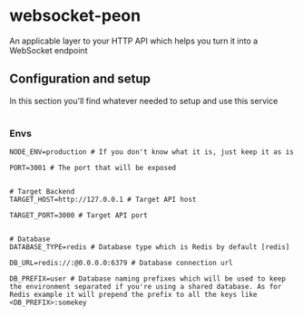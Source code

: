 # websocket-peon
An applicable layer to your HTTP API which helps you turn it into a WebSocket endpoint


## Configuration and setup
In this section you'll find whatever needed to setup and use this service
#
### Envs
```
NODE_ENV=production # If you don't know what it is, just keep it as is

PORT=3001 # The port that will be exposed


# Target Backend
TARGET_HOST=http://127.0.0.1 # Target API host

TARGET_PORT=3000 # Target API port


# Database
DATABASE_TYPE=redis # Database type which is Redis by default [redis]

DB_URL=redis://:@0.0.0.0:6379 # Database connection url

DB_PREFIX=user # Database naming prefixes which will be used to keep the environment separated if you're using a shared database. As for Redis example it will prepend the prefix to all the keys like <DB_PREFIX>:somekey

```
